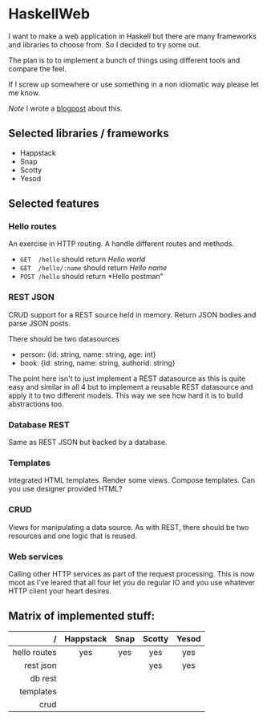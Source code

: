 # HaskellWeb

I want to make a web application in Haskell but there are many frameworks and libraries to choose from. So I decided to try some out. 

The plan is to to implement a bunch of things using different tools and compare the feel.

If I screw up somewhere or use something in a non idiomatic way please let me know.

*Note* I wrote a [blogpost](http://edofic.com/posts/2014-02-23-haskell-web.html) about this.

## Selected libraries / frameworks
* Happstack
* Snap
* Scotty
* Yesod

## Selected features
### Hello routes
An exercise in HTTP routing. A handle different routes and methods. 
* `GET  /hello` should return *Hello world*
* `GET  /hello/:name` should return *Hello name*
* `POST /hello` should return *Hello postman"

### REST JSON 
CRUD support for a REST source held in memory. Return JSON bodies and parse JSON posts. 

There should be two datasources
* person: {id: string, name: string, age: int}
* book: {id: string, name: string, authorid: string}

The point here isn't to just implement a REST datasource as this is quite easy and similar in all 4 but to implement a reusable REST datasource and apply it to two different models. This way we see how hard it is to build abstractions too.

### Database REST
Same as REST JSON but backed by a database. 

### Templates
Integrated HTML templates. Render some views. Compose templates. Can you use designer provided HTML?

### CRUD
Views for manipulating a data source. As with REST, there should be two resources and one logic that is reused.

### Web services
Calling other HTTP services as part of the request processing.
This is now moot as I've leared that all four let you do regular IO and you use whatever HTTP client your heart desires. 

## Matrix of implemented stuff:

/            | Happstack | Snap  | Scotty | Yesod
---:         | :---:     | :---: | :---:  | :---:
hello routes | yes       | yes   | yes    | yes
rest json    |           |       | yes    | yes
db rest      |           |       |        | 
templates    |           |       |        | 
crud         |           |       |        | 
